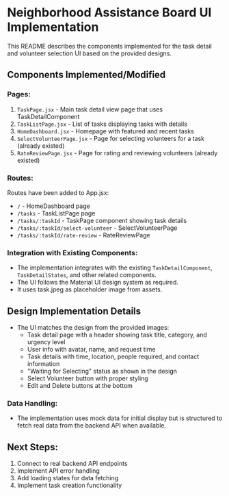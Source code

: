 # Neighborhood Assistance Board UI Implementation

This README describes the components implemented for the task detail and volunteer selection UI based on the provided designs.

## Components Implemented/Modified

### Pages:

1. `TaskPage.jsx` - Main task detail view page that uses TaskDetailComponent
2. `TaskListPage.jsx` - List of tasks displaying tasks with details
3. `HomeDashboard.jsx` - Homepage with featured and recent tasks
4. `SelectVolunteerPage.jsx` - Page for selecting volunteers for a task (already existed)
5. `RateReviewPage.jsx` - Page for rating and reviewing volunteers (already existed)

### Routes:

Routes have been added to App.jsx:

- `/` - HomeDashboard page
- `/tasks` - TaskListPage page
- `/tasks/:taskId` - TaskPage component showing task details
- `/tasks/:taskId/select-volunteer` - SelectVolunteerPage
- `/tasks/:taskId/rate-review` - RateReviewPage

### Integration with Existing Components:

- The implementation integrates with the existing `TaskDetailComponent`, `TaskDetailStates`, and other related components.
- The UI follows the Material UI design system as required.
- It uses task.jpeg as placeholder image from assets.

## Design Implementation Details

- The UI matches the design from the provided images:
  - Task detail page with a header showing task title, category, and urgency level
  - User info with avatar, name, and request time
  - Task details with time, location, people required, and contact information
  - "Waiting for Selecting" status as shown in the design
  - Select Volunteer button with proper styling
  - Edit and Delete buttons at the bottom

### Data Handling:

- The implementation uses mock data for initial display but is structured to fetch real data from the backend API when available.

## Next Steps:

1. Connect to real backend API endpoints
2. Implement API error handling
3. Add loading states for data fetching
4. Implement task creation functionality
